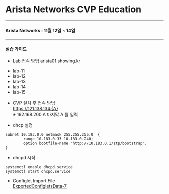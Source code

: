 
# Arista Networks CVP Education

---
#### Arista Networks : 11월 12일 ~ 14일

---
#### 실습 가이드

* Lab 접속 방법
arista01.showing.kr
- lab-11
- lab-12
- lab-13
- lab-14
- lab-15


* CVP 설치 후 접속 방법<br>
https://121.138.134.{A}<br>
※ 192.168.200.A 마지막 A 를 입력

* dhcp 설정
~~~
subnet 10.183.0.0 netmask 255.255.255.0  {
        range 10.183.0.33 10.183.0.240;
        option bootfile-name "http://10.183.0.1/ztp/bootstrap";
} 
~~~

* dhcpd 시작
```
systemctl enable dhcpd.service 
systemctl start dhcpd.service 
```

* Configlet Import File<br>
[ExportedConfigletsData-7](https://drive.google.com/open?id=14zsCAc2TuIK8Aq76MpigYHi-RDR7WUx6)
